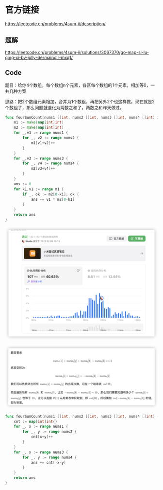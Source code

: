 # 官方链接

https://leetcode.cn/problems/4sum-ii/description/

## 题解

https://leetcode.cn/problems/4sum-ii/solutions/3067370/go-map-si-lu-qing-xi-by-jolly-6ermaindir-mxq1/

## Code

题目：给你4个数组，每个数组n个元素，各区每个数组的1个元素，相加等0，一共几种方案

思路：把2个数组元素相加，合并为1个数组，再把另外2个也这样做。现在就是2个数组了，那么问题就退化为两数之和了，两数之和昨天做过。

```go
func fourSumCount(nums1 []int, nums2 []int, nums3 []int, nums4 []int) int {
    m1 := make(map[int]int)
    m2 := make(map[int]int)
    for _,v1 := range nums1 {
        for _, v2 := range nums2 {
            m1[v1+v2]++
        }
    }
    for _,v3 := range nums3 {
        for _, v4 := range nums4 {
            m2[v3+v4]++
        }
    }
    ans := 0
    for k1,v1 := range m1 {
        if _, ok := m2[0-k1]; ok {
            ans += v1 * m2[0-k1]
        }
    }
    return ans
}
```

![image-20250208101527341](../../../pic/image-20250208101527341.png)

![image-20250208101752191](../../../pic/image-20250208101752191.png)

```go
func fourSumCount(nums1 []int, nums2 []int, nums3 []int, nums4 []int) (ans int) {
    cnt := map[int]int{}
    for _, x := range nums1 {
        for _, y := range nums2 {
            cnt[x+y]++
        }
    }
    for _, x := range nums3 {
        for _, y := range nums4 {
            ans += cnt[-x-y]
        }
    }
    return ans
}
```

